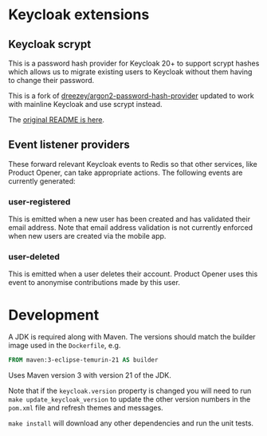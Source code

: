 # Keycloak extensions

## Keycloak scrypt

This is a password hash provider for Keycloak 20+ to support scrypt hashes which allows us to migrate existing users to Keycloak without them having to change their password.

This is a fork of [dreezey/argon2-password-hash-provider](https://github.com/dreezey/argon2-password-hash-provider) updated to work with mainline Keycloak and use scrypt instead.

The [original README is here](README.original.md). 

## Event listener providers

These forward relevant Keycloak events to Redis so that other services, like Product Opener, can take appropriate actions. The following events are currently generated:

### user-registered

This is emitted when a new user has been created and has validated their email address. Note that email address validation is not currently enforced when new users are created via the mobile app.

### user-deleted

This is emitted when a user deletes their account. Product Opener uses this event to anonymise contributions made by this user.

# Development

A JDK is required along with Maven. The versions should match the builder image used in the `Dockerfile`, e.g.

```Dockerfile
FROM maven:3-eclipse-temurin-21 AS builder
```

Uses Maven version 3 with version 21 of the JDK.

Note that if the `keycloak.version` property is changed you will need to run `make update_keycloak_version` to update the other version numbers in the `pom.xml` file and refresh themes and messages.

`make install` will download any other dependencies and run the unit tests.
